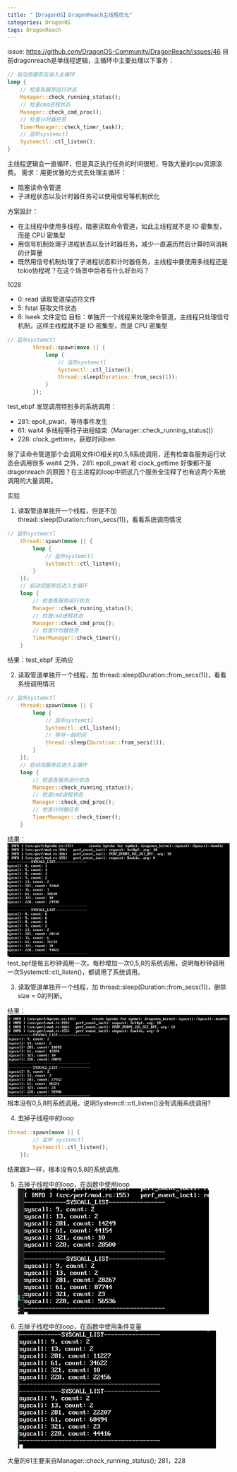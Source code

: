```yaml
---
title: "【DragonOS】DragonReach主线程优化"
categories: DragonOS
tags: DragonReach
---
```

issue: https://github.com/DragonOS-Community/DragonReach/issues/46
目前dragonreach是单线程逻辑，主循环中主要处理以下事务：
```rust
// 启动完服务后进入主循环
loop {
    // 检查各服务运行状态
    Manager::check_running_status();
    // 检查cmd进程状态
    Manager::check_cmd_proc();
    // 检查计时器任务
    TimerManager::check_timer_task();
    // 监听systemctl
    Systemctl::ctl_listen();
}
```
主线程逻辑会一直循环，但是真正执行任务的时间很短，导致大量的cpu资源浪费。
需求：用更优雅的方式去处理主循环：
- 阻塞读命令管道
- 子进程状态以及计时器任务可以使用信号等机制优化

方案設計：
- 在主线程中使用多线程，阻塞读取命令管道，如此主线程就不是 IO 密集型，而是 CPU 密集型
- 用信号机制处理子进程状态以及计时器任务，减少一直遍历然后计算时间消耗的计算量
- 既然用信号机制处理了子进程状态和计时器任务，主线程中要使用多线程还是tokio协程呢？在这个场景中后者有什么好处吗？


1028
- 0: read 读取管道描述符文件
- 5: fstat 获取文件状态
- 8: lseek 文件定位
目标：单独开一个线程来处理命令管道，主线程只处理信号机制，这样主线程就不是 IO 密集型，而是 CPU 密集型
```rust
// 监听systemctl
        thread::spawn(move || {
            loop {
                // 监听systemctl
                Systemctl::ctl_listen();
                thread::sleep(Duration::from_secs(1));
            }
        });
```
test_ebpf 发现调用特别多的系统调用：
- 281: epoll_pwait，等待事件发生
- 61: wait4 多线程等待子进程结束（Manager::check_running_status()）
- 228: clock_gettime，获取时间ben

除了读命令管道那个会调用文件IO相关的0,5,8系统调用，还有检查各服务运行状态会调用很多 wait4 之外，281: epoll_pwait 和 clock_gettime 好像都不是 dragonreach 的原因？在主进程的loop中把这几个服务全注释了也有这两个系统调用的大量调用。


实验
1. 读取管道单独开一个线程，但是不加 thread::sleep(Duration::from_secs(1))，看看系统调用情况
```rust
// 监听systemctl
    thread::spawn(move || {
        loop {
            // 监听systemctl
            Systemctl::ctl_listen();
        }
    });
    // 启动完服务后进入主循环
    loop {
        // 检查各服务运行状态
        Manager::check_running_status();
        // 检查cmd进程状态
        Manager::check_cmd_proc();
        // 检查计时器任务
        TimerManager::check_timer();
    }
```
结果：test_ebpf 无响应

2. 读取管道单独开一个线程，加 thread::sleep(Duration::from_secs(1))，看看系统调用情况
```rust
// 监听systemctl
    thread::spawn(move || {
        loop {
            // 监听systemctl
            Systemctl::ctl_listen();
            // 等待一段时间
            thread::sleep(Duration::from_secs(1));
        }
    });
    // 启动完服务后进入主循环
    loop {
        // 检查各服务运行状态
        Manager::check_running_status();
        // 检查cmd进程状态
        Manager::check_cmd_proc();
        // 检查计时器任务
        TimerManager::check_timer();
    }
```
结果：
![alt text](image.png)
test_bpf是每五秒钟调用一次。每秒增加一次0,5,8的系统调用，说明每秒钟调用一次Systemctl::ctl_listen()，都调用了系统调用。

3. 读取管道单独开一个线程，加 thread::sleep(Duration::from_secs(1))，删除 size = 0的判断。

结果：
![alt text](image-1.png)
根本没有0,5,8的系统调用，说明Systemctl::ctl_listen()没有调用系统调用?

4. 去掉子线程中的loop
```rust
thread::spawn(move || {
        // 监听 systemctl
        Systemctl::ctl_listen();
    });
```
结果跟3一样，根本没有0,5,8的系统调用.

5. 去掉子线程中的loop，在函数中使用loop
![alt text](image-2.png)

6. 去掉子线程中的loop，在函数中使用条件变量
![alt text](image-3.png)


大量的61主要来自Manager::check_running_status();
281，228